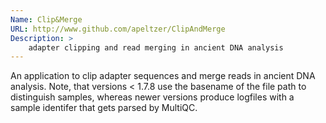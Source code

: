 ```yaml
---
Name: Clip&Merge
URL: http://www.github.com/apeltzer/ClipAndMerge
Description: >
    adapter clipping and read merging in ancient DNA analysis
---
```


An application to clip adapter sequences and merge reads in ancient DNA analysis. Note, that versions < 1.7.8 use the basename of the file path to distinguish samples, whereas newer versions produce logfiles with a sample identifer that gets parsed by MultiQC.
